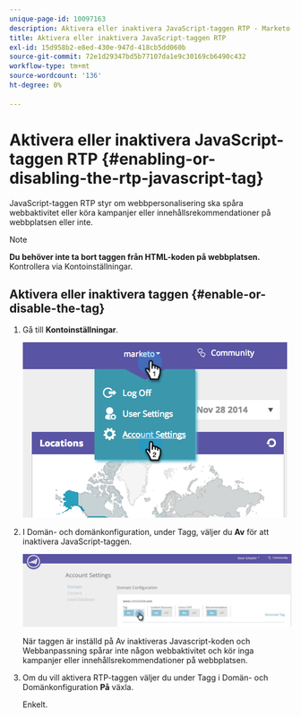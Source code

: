 ```yaml
---
unique-page-id: 10097163
description: Aktivera eller inaktivera JavaScript-taggen RTP - Marketo Docs - produktdokumentation
title: Aktivera eller inaktivera JavaScript-taggen RTP
exl-id: 15d958b2-e8ed-430e-947d-418cb5dd060b
source-git-commit: 72e1d29347bd5b77107da1e9c30169cb6490c432
workflow-type: tm+mt
source-wordcount: '136'
ht-degree: 0%

---
```


# Aktivera eller inaktivera JavaScript-taggen RTP {#enabling-or-disabling-the-rtp-javascript-tag}

JavaScript-taggen RTP styr om webbpersonalisering ska spåra webbaktivitet eller köra kampanjer eller innehållsrekommendationer på webbplatsen eller inte.

>[!NOTE]
>
>**Du behöver inte ta bort taggen från HTML-koden på webbplatsen.** Kontrollera via Kontoinställningar.

## Aktivera eller inaktivera taggen {#enable-or-disable-the-tag}

1. Gå till **Kontoinställningar**.

   ![](assets/image2014-12-1-23-3a3-3a12.png)

1. I Domän- och domänkonfiguration, under Tagg, väljer du **Av** för att inaktivera JavaScript-taggen.

   ![](assets/account-settings-domain-tag.jpg)

   När taggen är inställd på Av inaktiveras Javascript-koden och Webbanpassning spårar inte någon webbaktivitet och kör inga kampanjer eller innehållsrekommendationer på webbplatsen.

1. Om du vill aktivera RTP-taggen väljer du under Tagg i Domän- och Domänkonfiguration **På** växla.

   Enkelt.
